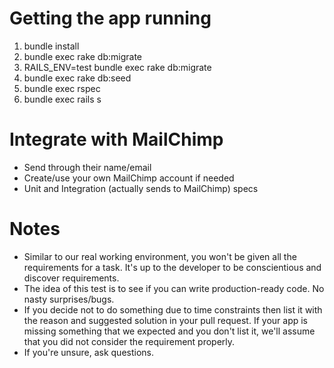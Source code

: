 # Getting the app running

1. bundle install
2. bundle exec rake db:migrate
3. RAILS_ENV=test bundle exec rake db:migrate
4. bundle exec rake db:seed
5. bundle exec rspec
6. bundle exec rails s

# Integrate with MailChimp
* Send through their name/email
* Create/use your own MailChimp account if needed
* Unit and Integration (actually sends to MailChimp) specs

# Notes
* Similar to our real working environment, you won't be given all the requirements for a task.  It's up to the developer to be conscientious and discover requirements.
* The idea of this test is to see if you can write production-ready code.  No nasty surprises/bugs.
* If you decide not to do something due to time constraints then list it with the reason and suggested solution in your pull request.  If your app is missing something that we expected and you don't list it, we'll assume that you did not consider the requirement properly.
* If you're unsure, ask questions.
